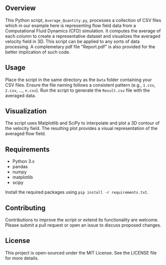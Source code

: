 ## Overview
This Python script, `Average_Quantity.py`, processes a collection of CSV files which in our example here is representing flow field data from a Computational Fluid Dynamics (CFD) simulation. 
It computes the average of each column to create a representative dataset and visualizes the averaged velocity field in 3D. This script can be applied to any sorts of data processing.
A complemetary pdf file "Report.pdf" is also provided for the better implication of such code.

## Usage
Place the script in the same directory as the `Data` folder containing your CSV files. Ensure the file naming follows a consistent pattern (e.g., `1.csv`, `2.csv`, ..., `n.csv`).
Run the script to generate the `Result.csv` file with the averaged data.

## Visualization
The script uses Matplotlib and SciPy to interpolate and plot a 3D contour of the velocity field. The resulting plot provides a visual representation of the averaged flow field.

## Requirements
- Python 3.x
- pandas
- numpy
- matplotlib
- scipy

Install the required packages using `pip install -r requirements.txt`.

## Contributing
Contributions to improve the script or extend its functionality are welcome. Please submit a pull request or open an issue to discuss proposed changes.

## License
This project is open-sourced under the MIT License. See the LICENSE file for more details.
